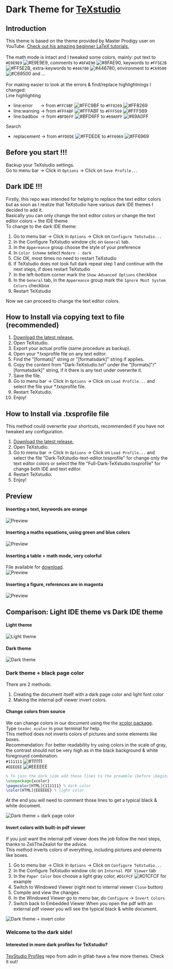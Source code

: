 # Dark Theme for [TeXstudio](https://texstudio.org/)

## Introduction
This theme is based on the theme provided by Master Prodigy user on YouTube. [Check out his amazing beginner LaTeX tutorials.](https://www.youtube.com/watch?v=TWRP_94eock&list=PLknjcpwMhvSgauKyhScPiQGW9H4V0EKj5)<br/><br/>
The math mode is intact and I tweaked some colors, mainly: put text to `#E9E9E9` ![#E9E9E9](https://via.placeholder.com/15/E9E9E9/000000?text=+), comments to  `#8FAE90` ![#8FAE90](https://via.placeholder.com/15/8FAE90/000000?text=+), keywords to `#FF5E2B` ![#FF5E2B](https://via.placeholder.com/15/FF5E2B/000000?text=+), extra-keywords to `#446780` ![#446780](https://via.placeholder.com/15/446780/000000?text=+), environment to `#C69500` ![#C69500](https://via.placeholder.com/15/C69500/000000?text=+) and ...<br/><br/>
For making easier to look at the errors & find/replace highlightnings I changed:<br/>
Line highlighting<br/>
- line:error   &nbsp;&nbsp;&nbsp;&nbsp;&nbsp;-> from `#FFC9BF` ![#FFC9BF](https://via.placeholder.com/15/FFC9BF/000000?text=+) to `#FF8269` ![#FF8269](https://via.placeholder.com/15/FF8269/000000?text=+)
- line:warning -> from `#FFFABF` ![#FFFABF](https://via.placeholder.com/15/FFFABF/000000?text=+) to `#FFF569` ![#FFF569](https://via.placeholder.com/15/FFF569/000000?text=+)
- line:badbox  &nbsp;-> from `#BFD6FF` ![#BFD6FF](https://via.placeholder.com/15/BFD6FF/000000?text=+) to `#69A0FF` ![#69A0FF](https://via.placeholder.com/15/69A0FF/000000?text=+)<br/>

Search<br/>
- replacement  -> from `#FFDEDE` ![#FFDEDE](https://via.placeholder.com/15/FFDEDE/000000?text=+) to `#FF6969` ![#FF6969](https://via.placeholder.com/15/FF6969/000000?text=+)<br/>


## Before you start !!! 
Backup your TeXstudio settings.  
Go to menu bar -> Click in `Options`  -> Click on `Save Profile...`


## Dark IDE !!! 
Firstly, this repo was intended for helping to replace the text editor colors but as soon as I realize that TeXstudio have various dark IDE themes I decided to add it.<br/>
Basically you can only change the text editor colors or change the text editor colors + the IDE theme<br/>
To change to the dark IDE theme:
1. Go to menu bar -> Click in `Options`  -> Click on `Configure TeXstudio...`
2. In the Configure TeXstudio window clic on `General` tab.
3. In the `Appereance` group choose the style of your preference
4. In `Color Scheme` select `Modern - dark`
5. Clic OK, most times no need to restart TeXstudio
6. If TeXstudio does not look full dark repeat step 1 and continue with the next steps, if does restart TeXstudio
7. In the left-bottom corner mark the `Show Advanced Options` checkbox
8. In the `General` tab, in the `Appereance` group mark the `Ignore Most System Colors` checkbox
9. Restart TeXstudio

Now we can proceed to change the text editor colors.


## How to Install via copying text to file (recommended)

1. [Download the latest release.](https://github.com/hasecilu/Dark-TeXstudio/archive/master.zip)
2. Open TeXstudio.
3. Export your actual profile (same procedure as backup).
4. Open your *.txsprofile file on any text editor.
5. Find the "[formats]" string or "[formatsdark]" string if applies.
6. Copy the content from "Dark-TeXstudio.txt" under the "[formats]"/"[formatsdark]" string, if it there is any text under overwrite it.
7. Save the file.
8. Go to menu bar -> Click in `Options`  -> Click on `Load Profile...` and select the file your *.txsprofile file.
9. Restart TeXstudio.
10. Enjoy!

## How to Install via .txsprofile file

This method could overwrite your shortcuts, recommended if you have not tweaked any configuration.

1. [Download the latest release.](https://github.com/hasecilu/Dark-TeXstudio/archive/master.zip)
2. Open TeXstudio.
3. Go to menu bar -> Click in `Options`  -> Click on `Load Profile...` and select the file "Dark-TeXstudio-text-editor.txsprofile" for change only the text editor colors or select the file "Full-Dark-TeXstudio.txsprofile" for change both IDE and text editor.
4. Restart TeXstudio.
5. Enjoy!

## Preview

#### Inserting a text, keywords are orange
![Preview](https://raw.github.com/hasecilu/Dark-TeXstudio/master/images/Text.png)
#### Inserting a maths equations, using green and blue colors
![Preview](https://raw.github.com/hasecilu/Dark-TeXstudio/master/images/Maths.png)
#### Inserting a table + math mode, very colorful
File available for [download](https://github.com/hasecilu/Dark-TeXstudio/blob/master/Greek_letters.tex). <br/>
![Preview](https://raw.github.com/hasecilu/Dark-TeXstudio/master/images/Table.png)
#### Inserting a figure, references are in magenta
![Preview](https://raw.github.com/hasecilu/Dark-TeXstudio/master/images/Figure.png)

## Comparison: Light IDE theme vs Dark IDE theme

#### Light theme
![Light theme](https://raw.github.com/hasecilu/Dark-TeXstudio/master/images/Light.png)
#### Dark theme
![Dark theme](https://raw.github.com/hasecilu/Dark-TeXstudio/master/images/Dark.png)

### Dark theme + black page color
There are 2 methods: 
1. Creating the document itself with a dark page color and light font color
2. Making the internal pdf viewer invert colors.
#### Change colors from source
We can change colors in our document using the the [xcolor package](https://www.ctan.org/pkg/xcolor).<br/>
Type `texdoc xcolor` in your terminal for help.<br/>
This method does not inverts colors of pictures and some elements like boxes.<br/>
Recommendation: For better readability try using colors in the scale of gray, the contrast should not be very high as in the black background & white foreground combination.<br/>
`#111111` ![#111111](https://via.placeholder.com/15/111111/000000?text=+)<br/>
`#EEEEEE` ![#EEEEEE](https://via.placeholder.com/15/EEEEEE/000000?text=+)<br/>
```latex
% To join the dark side add these lines to the preamble (before \begin{document})
\usepackage{xcolor}
\pagecolor[HTML]{111111} % dark color
\color[HTML]{EEEEEE} % light color
```
At the end you will need to comment those lines to get a typical black & white document.

![Dark theme + dark page color](https://raw.github.com/hasecilu/Dark-TeXstudio/master/images/Full_Dark2.png)

#### Invert colors with built-in pdf viewer
<!--- Recommendation by ZeliTheZealot --->
If you just want the internal pdf viewer does the job follow the next steps, thanks to ZeliTheZealot for the advice.<br/>
This method inverts colors of everything, including pictures and elements like boxes.
1. Go to menu bar -> Click in `Options`  -> Click on `Configure TeXstudio...`
2. In the Configure TeXstudio window clic on `Internal PDF Viewer` tab
3. In the `Paper Color` box choose a light gray color, `#D1CFCF` ![#D1CFCF](https://via.placeholder.com/15/D1CFCF/000000?text=+) for example
4. Switch to Windowed Viewer (right next to internal viewer `Close` button)
5. Compile and view the changes
6. In the Windowed Viewer go to menu bar, do `Configure` -> `Invert Colors`
7. Switch back to Embedded Viewer
When you open the pdf with an external pdf viewer you will see the typical black & white document.

![Dark theme + invert color](https://raw.github.com/hasecilu/Dark-TeXstudio/master/images/Full_Dark3.png)

### Welcome to the dark side!

#### Interested in more dark profiles for TeXstudio?

[TexStudio Profiles](https://gitlab.com/adin/texstudio-profiles) repo from adin in gitlab have a few more themes. Check it out!
